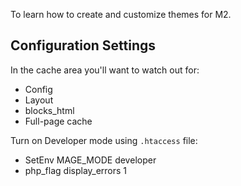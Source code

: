 To learn how to create and customize themes for M2.

## Configuration Settings  
In the cache area you'll want to watch out for:  
  - Config
  - Layout
  - blocks_html
  - Full-page cache

Turn on Developer mode using `.htaccess` file:
  - SetEnv    MAGE_MODE       developer
  - php_flag  display_errors  1
